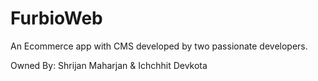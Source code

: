# FurbioWeb

An Ecommerce app with CMS developed by two passionate developers.

Owned By:
Shrijan Maharjan & Ichchhit Devkota
